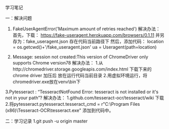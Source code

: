 学习笔记

一：解决问题

1. FakeUserAgentError('Maximum amount of retries reached')
解决办法：
首先，下载： https://fake-useragent.herokuapp.com/browsers/0.1.11 并另存为：fake_useragent.json 存在代码当前路径下
然后，添加代码：
location = os.getcwd()+'/fake_useragent.json'
ua = Useragent(path=location)

2. Message: session not created:This version of ChromeDriver only supports Chrome version78
解决办法：
1.从http://chromedriver.storage.googleapis.com/index.html 下载下来的chrome driver 加压后 放在运行代码当前目录
2.用虚拟环境运行，将chromedriver.exe放在venv\bin下

3.Pytesseract : “TesseractNotFound Error: tesseract is not installed or it's not in your path”?
解决办法：
1.github.com/tesseract-ocr/tesseract/wiki 下载
2.将pytesseract.pytesseract.tesseract_cmd = r"C:\Program Files (x86)\Tesseract-OCR\tesseract.exe" 添加到代码中。



二：学习记录
1.git push -u origin master